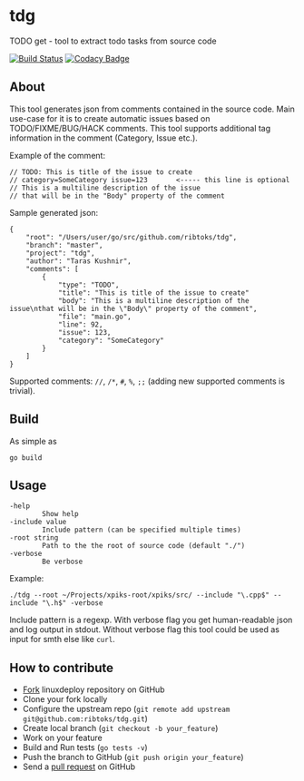 # tdg
TODO get - tool to extract todo tasks from source code

[![Build Status](https://travis-ci.org/ribtoks/tdg.svg?branch=master)](https://travis-ci.org/ribtoks/tdg)
[![Codacy Badge](https://api.codacy.com/project/badge/Grade/712b5193d6564beb88ba1e66ac1e0792)](https://www.codacy.com/app/ribtoks/tdg)

## About

This tool generates json from comments contained in the source code. Main use-case for it is to create automatic issues based on TODO/FIXME/BUG/HACK comments. This tool supports additional tag information in the comment (Category, Issue etc.).

Example of the comment:

    // TODO: This is title of the issue to create
    // category=SomeCategory issue=123       <----- this line is optional
    // This is a multiline description of the issue
    // that will be in the "Body" property of the comment

Sample generated json:

    {
        "root": "/Users/user/go/src/github.com/ribtoks/tdg",
        "branch": "master",
        "project": "tdg",
        "author": "Taras Kushnir",
        "comments": [
            {
                "type": "TODO",
                "title": "This is title of the issue to create"
                "body": "This is a multiline description of the issue\nthat will be in the \"Body\" property of the comment",
                "file": "main.go",
                "line": 92,
                "issue": 123,
                "category": "SomeCategory"
            }
        ]
    }

Supported comments: `//`, `/*`, `#`, `%`, `;;` (adding new supported comments is trivial).

## Build

As simple as

    go build

## Usage

    -help
            Show help
    -include value
            Include pattern (can be specified multiple times)
    -root string
            Path to the the root of source code (default "./")
    -verbose
            Be verbose

Example:

    ./tdg --root ~/Projects/xpiks-root/xpiks/src/ --include "\.cpp$" --include "\.h$" -verbose

Include pattern is a regexp. With verbose flag you get human-readable json and log output in stdout. Without verbose flag this tool could be used as input for smth else like `curl`.

## How to contribute

- [Fork](http://help.github.com/forking/) linuxdeploy repository on GitHub
- Clone your fork locally
- Configure the upstream repo (`git remote add upstream git@github.com:ribtoks/tdg.git`)
- Create local branch (`git checkout -b your_feature`)
- Work on your feature
- Build and Run tests (`go tests -v`)
- Push the branch to GitHub (`git push origin your_feature`)
- Send a [pull request](https://help.github.com/articles/using-pull-requests) on GitHub
